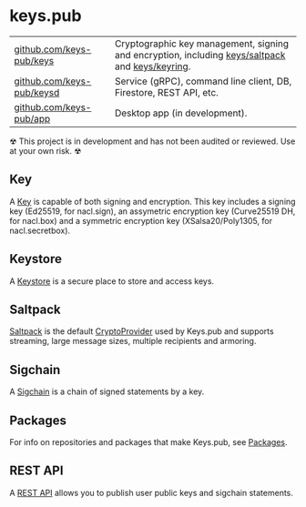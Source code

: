 # keys.pub

|                                                                |                                                                                                                                                                                                              |
| -------------------------------------------------------------- | ------------------------------------------------------------------------------------------------------------------------------------------------------------------------------------------------------------ |
| [github.com/keys-pub/keys](https://github.com/keys-pub/keys)   | Cryptographic key management, signing and encryption, including [keys/saltpack](https://godoc.org/github.com/keys-pub/keys/saltpack) and [keys/keyring](https://godoc.org/github.com/keys-pub/keys/keyring). |
| [github.com/keys-pub/keysd](https://github.com/keys-pub/keysd) | Service (gRPC), command line client, DB, Firestore, REST API, etc.                                                                                                                                           |
| [github.com/keys-pub/app](https://github.com/keys-pub/app)     | Desktop app (in development).                                                                                                                                                                                |

☢ This project is in development and has not been audited or reviewed. Use at your own risk. ☢

## Key

A [Key](specs/key.md) is capable of both signing and encryption. This key includes a signing key (Ed25519, for nacl.sign), an assymetric encryption key (Curve25519 DH, for nacl.box) and a symmetric encryption key (XSalsa20/Poly1305, for nacl.secretbox).

## Keystore

A [Keystore](specs/keystore.md) is a secure place to store and access keys.

## Saltpack

[Saltpack](specs/saltpack.md) is the default [CryptoProvider](specs/cryptoprovider.md) used by Keys.pub and supports streaming, large message sizes, multiple recipients and armoring.

## Sigchain

A [Sigchain](specs/sigchain.md) is a chain of signed statements by a key.

## Packages

For info on repositories and packages that make Keys.pub, see [Packages](packages.md).

## REST API

A [REST API](restapi/README.md) allows you to publish user public keys and sigchain statements.
